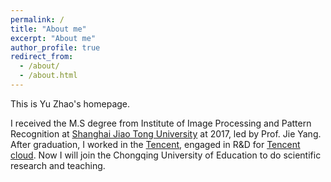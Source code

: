 ```yaml
---
permalink: /
title: "About me"
excerpt: "About me"
author_profile: true
redirect_from: 
  - /about/
  - /about.html
---
```


This is Yu Zhao's homepage.

I received the M.S degree from Institute of Image Processing and Pattern Recognition at [Shanghai Jiao Tong University](http://www.sjtu.edu.cn) at 2017, led by Prof. Jie Yang.
After graduation, I worked in the [Tencent](http://www.qq.com), engaged in R&D for [Tencent cloud](https://cloud.tencent.com/). Now I will join the Chongqing University of Education to do scientific research and teaching.